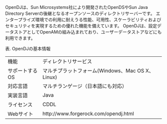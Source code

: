 OpenDJは、Sun Microsystems社により開発されたOpenDSやSun Java Directory Serverの後継となるオープンソースのディレクトリサーバーです。
エンタープライズ環境での利用に耐えうる性能、可用性、スケーラビリティおよびセキュリティを実現するための優れた機能を備えています。
OpenDJは、設定データストアとしてOpenAMの組み込まれており、ユーザーデータストアなどにも利用できます。

表. OpenDJの基本情報  

<table>
  <tbody>
    <tr>
      <td>機能</td>
      <td>ディレクトリサービス</td>
    </tr>
    <tr>
      <td>サポートするOS</td>
      <td>マルチプラットフォーム(Windows、Mac OS X、Linux)</td>
    </tr>
    <tr>
      <td>対応言語</td>
      <td>マルチランゲージ（日本語にも対応）</td>
    </tr>
    <tr>
      <td>実装言語</td>
      <td>Java</td>
    </tr>
    <tr>
      <td>ライセンス</td>
      <td>CDDL</td>
    </tr>
    <tr>
      <td>Webサイト</td>
      <td>http://www.forgerock.com/opendj.html</td>
    </tr>
  </tbody>
</table>
